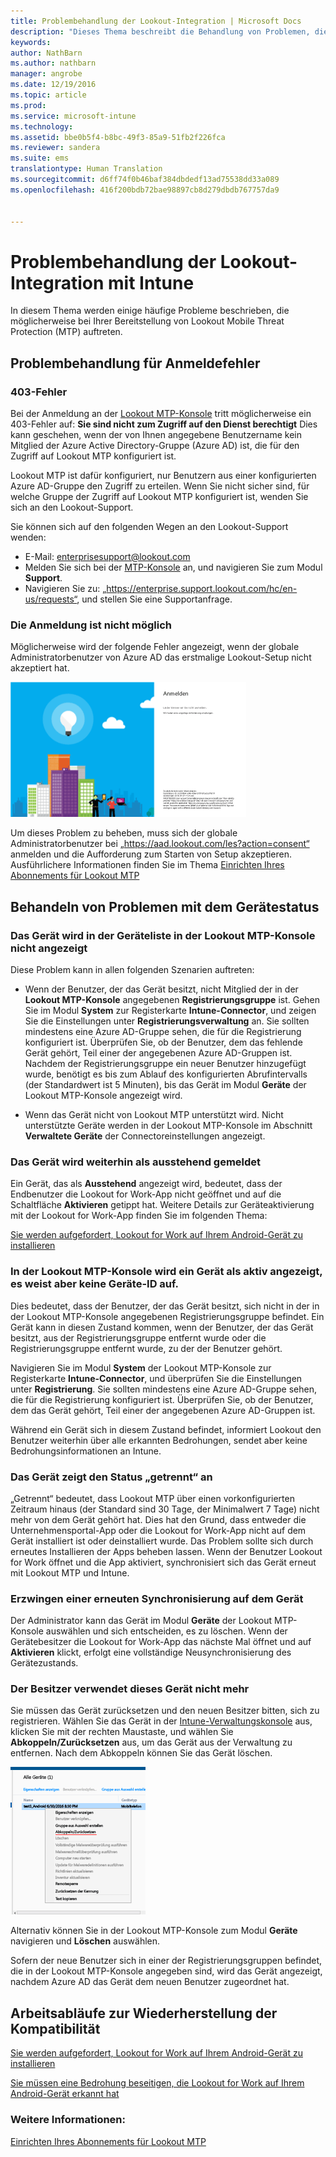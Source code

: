 ```yaml
---
title: Problembehandlung der Lookout-Integration | Microsoft Docs
description: "Dieses Thema beschreibt die Behandlung von Problemen, die im Zusammenhang mit der Lookout-Integration häufig auftreten."
keywords: 
author: NathBarn
ms.author: nathbarn
manager: angrobe
ms.date: 12/19/2016
ms.topic: article
ms.prod: 
ms.service: microsoft-intune
ms.technology: 
ms.assetid: bbe0b5f4-b8bc-49f3-85a9-51fb2f226fca
ms.reviewer: sandera
ms.suite: ems
translationtype: Human Translation
ms.sourcegitcommit: d6ff74f0b46baf384dbdedf13ad75538dd33a089
ms.openlocfilehash: 416f200bdb72bae98897cb8d279dbdb767757da9


---
```


# <a name="troubleshoot-lookout-integration-with-intune"></a>Problembehandlung der Lookout-Integration mit Intune
In diesem Thema werden einige häufige Probleme beschrieben, die möglicherweise bei Ihrer Bereitstellung von Lookout Mobile Threat Protection (MTP) auftreten.
## <a name="troubleshoot-login-errors"></a>Problembehandlung für Anmeldefehler
### <a name="403-errors"></a>403-Fehler
Bei der Anmeldung an der [Lookout MTP-Konsole](https://aad.lookout.com) tritt möglicherweise ein 403-Fehler auf: **Sie sind nicht zum Zugriff auf den Dienst berechtigt** Dies kann geschehen, wenn der von Ihnen angegebene Benutzername kein Mitglied der Azure Active Directory-Gruppe (Azure AD) ist, die für den Zugriff auf Lookout MTP konfiguriert ist.

Lookout MTP ist dafür konfiguriert, nur Benutzern aus einer konfigurierten Azure AD-Gruppe den Zugriff zu erteilen. Wenn Sie nicht sicher sind, für welche Gruppe der Zugriff auf Lookout MTP konfiguriert ist, wenden Sie sich an den Lookout-Support.

Sie können sich auf den folgenden Wegen an den Lookout-Support wenden:

* E-Mail: enterprisesupport@lookout.com
* Melden Sie sich bei der [MTP-Konsole](http://aad.lookout.com) an, und navigieren Sie zum Modul **Support**.
* Navigieren Sie zu: „https://enterprise.support.lookout.com/hc/en-us/requests“, und stellen Sie eine Supportanfrage.

### <a name="unable-to-sign-in"></a>Die Anmeldung ist nicht möglich
Möglicherweise wird der folgende Fehler angezeigt, wenn der globale Administratorbenutzer von Azure AD das erstmalige Lookout-Setup nicht akzeptiert hat.

![Screenshot des Lookout-Anmeldebildschirms, der den Anmeldefehler darstellt](../media/mtp/lookout-mtp-consent-not-accepted-error.png)

Um dieses Problem zu beheben, muss sich der globale Administratorbenutzer bei „https://aad.lookout.com/les?action=consent“ anmelden und die Aufforderung zum Starten von Setup akzeptieren. Ausführlichere Informationen finden Sie im Thema [Einrichten Ihres Abonnements für Lookout MTP](../deploy-use/set-up-your-subscription-with-lookout-mtp.md)

## <a name="troubleshoot-device-status-issues"></a>Behandeln von Problemen mit dem Gerätestatus

### <a name="device-not-showing-up-in-the-lookout-mtp-console-device-list"></a>Das Gerät wird in der Geräteliste in der Lookout MTP-Konsole nicht angezeigt

Diese Problem kann in allen folgenden Szenarien auftreten:
* Wenn der Benutzer, der das Gerät besitzt, nicht Mitglied der in der **Lookout MTP-Konsole** angegebenen **Registrierungsgruppe** ist.  Gehen Sie im Modul **System** zur Registerkarte **Intune-Connector**, und zeigen Sie die Einstellungen unter **Registrierungsverwaltung** an.  Sie sollten mindestens eine Azure AD-Gruppe sehen, die für die Registrierung konfiguriert ist.  Überprüfen Sie, ob der Benutzer, dem das fehlende Gerät gehört, Teil einer der angegebenen Azure AD-Gruppen ist.  Nachdem der Registrierungsgruppe ein neuer Benutzer hinzugefügt wurde, benötigt es bis zum Ablauf des konfigurierten Abrufintervalls (der Standardwert ist 5 Minuten), bis das Gerät im Modul **Geräte** der Lookout MTP-Konsole angezeigt wird.

* Wenn das Gerät nicht von Lookout MTP unterstützt wird.  Nicht unterstützte Geräte werden in der Lookout MTP-Konsole im Abschnitt **Verwaltete Geräte** der Connectoreinstellungen angezeigt.

### <a name="device-continues-to-be-reported-as-pending"></a>Das Gerät wird weiterhin als **ausstehend** gemeldet

Ein Gerät, das als **Ausstehend** angezeigt wird, bedeutet, dass der Endbenutzer die Lookout for Work-App nicht geöffnet und auf die Schaltfläche **Aktivieren** getippt hat. Weitere Details zur Geräteaktivierung mit der Lookout for Work-App finden Sie im folgenden Thema:

[Sie werden aufgefordert, Lookout for Work auf Ihrem Android-Gerät zu installieren](http://docs.microsoft.com/intune/enduser/you-are-prompted-to-install-lookout-for-work-android)

### <a name="in-the-lookout-mtp-console-a-device-is-showing-as-active-but-does-not-have-a-device-id"></a>In der Lookout MTP-Konsole wird ein Gerät als aktiv angezeigt, es weist aber keine Geräte-ID auf.  
Dies bedeutet, dass der Benutzer, der das Gerät besitzt, sich nicht in der in der Lookout MTP-Konsole angegebenen Registrierungsgruppe befindet.   Ein Gerät kann in diesen Zustand kommen, wenn der Benutzer, der das Gerät besitzt, aus der Registrierungsgruppe entfernt wurde oder die Registrierungsgruppe entfernt wurde, zu der der Benutzer gehört.

Navigieren Sie im Modul **System** der Lookout MTP-Konsole zur Registerkarte **Intune-Connector**, und überprüfen Sie die Einstellungen unter **Registrierung**.  Sie sollten mindestens eine Azure AD-Gruppe sehen, die für die Registrierung konfiguriert ist.  Überprüfen Sie, ob der Benutzer, dem das Gerät gehört, Teil einer der angegebenen Azure AD-Gruppen ist.  

Während ein Gerät sich in diesem Zustand befindet, informiert Lookout den Benutzer weiterhin über alle erkannten Bedrohungen, sendet aber keine Bedrohungsinformationen an Intune.

### <a name="device-shows-disconnected-state"></a>Das Gerät zeigt den Status „getrennt“ an

„Getrennt“ bedeutet, dass Lookout MTP über einen vorkonfigurierten Zeitraum hinaus (der Standard sind 30 Tage, der Minimalwert 7 Tage) nicht mehr von dem Gerät gehört hat. Dies hat den Grund, dass entweder die Unternehmensportal-App oder die Lookout for Work-App nicht auf dem Gerät installiert ist oder deinstalliert wurde. Das Problem sollte sich durch erneutes Installieren der Apps beheben lassen. Wenn der Benutzer Lookout for Work öffnet und die App aktiviert, synchronisiert sich das Gerät erneut mit Lookout MTP und Intune.    

### <a name="forcing-a-resync-on-the-device"></a>Erzwingen einer erneuten Synchronisierung auf dem Gerät
Der Administrator kann das Gerät im Modul **Geräte** der Lookout MTP-Konsole auswählen und sich entscheiden, es zu löschen.   Wenn der Gerätebesitzer die Lookout for Work-App das nächste Mal öffnet und auf **Aktivieren** klickt, erfolgt eine vollständige Neusynchronisierung des Gerätezustands.

### <a name="the-owner-of-the-device-is-no-longer-using-this-device"></a>Der Besitzer verwendet dieses Gerät nicht mehr
Sie müssen das Gerät zurücksetzen und den neuen Besitzer bitten, sich zu registrieren.  Wählen Sie das Gerät in der [Intune-Verwaltungskonsole](https://manage.microsoft.com) aus, klicken Sie mit der rechten Maustaste, und wählen Sie **Abkoppeln/Zurücksetzen** aus, um das Gerät aus der Verwaltung zu entfernen. Nach dem Abkoppeln können Sie das Gerät löschen.

![Screenshot des Gerätemoduls in der Intune-Verwaltungskonsole mit dargestellter Option „Abkoppeln/Zurücksetzen“](../media/mtp/mtp-retire-device-intune-console.png)

Alternativ können Sie in der Lookout MTP-Konsole zum Modul **Geräte** navigieren und **Löschen** auswählen.  

Sofern der neue Benutzer sich in einer der Registrierungsgruppen befindet, die in der Lookout MTP-Konsole angegeben sind, wird das Gerät angezeigt, nachdem Azure AD das Gerät dem neuen Benutzer zugeordnet hat.

## <a name="compliance-remediation-workflows"></a>Arbeitsabläufe zur Wiederherstellung der Kompatibilität
[Sie werden aufgefordert, Lookout for Work auf Ihrem Android-Gerät zu installieren]( http://docs.microsoft.com/intune/enduser/you-are-prompted-to-install-lookout-for-work-android)

[Sie müssen eine Bedrohung beseitigen, die Lookout for Work auf Ihrem Android-Gerät erkannt hat](http://docs.microsoft.com/intune/enduser/you-need-to-resolve-a-threat-found-by-lookout-for-work-android)


### <a name="see-also"></a>Weitere Informationen:
[Einrichten Ihres Abonnements für Lookout MTP](https://docs.microsoft.com/en-us/intune/deploy-use/set-up-your-subscription-with-lookout-mtp)



<!--HONumber=Dec16_HO2-->



